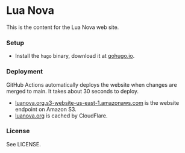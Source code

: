 Lua Nova
========

This is the content for the Lua Nova web site.

### Setup

* Install the `hugo` binary, download it at [gohugo.io](http://gohugo.io/).

### Deployment

GitHub Actions automatically deploys the website when changes are merged to main. It takes about 30 seconds to deploy.

* [luanova.org.s3-website-us-east-1.amazonaws.com](http://luanova.org.s3-website-us-east-1.amazonaws.com/) is the website endpoint on Amazon S3.
* [luanova.org](https://luanova.org/) is cached by CloudFlare.

### License

See LICENSE.
